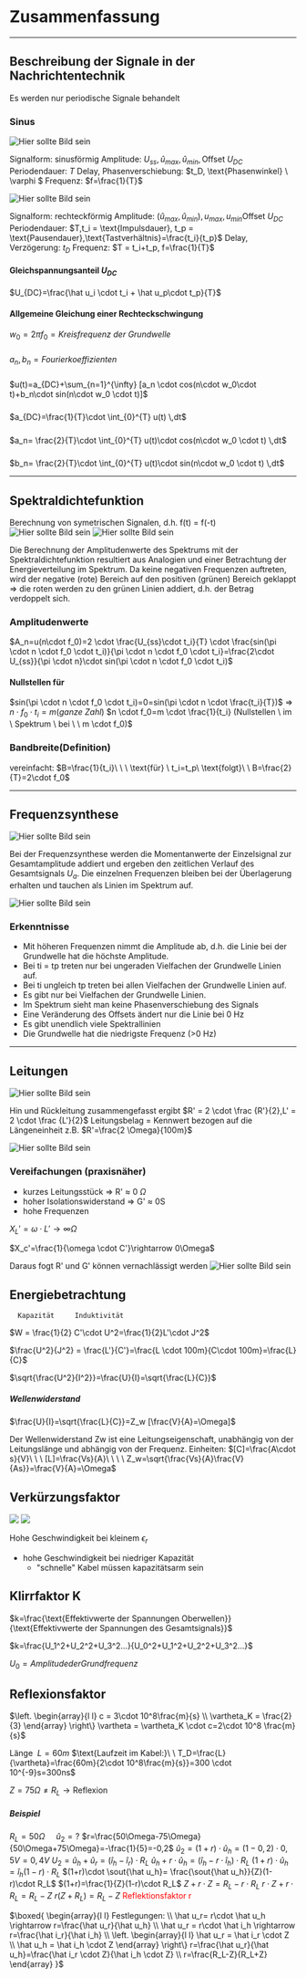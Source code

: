 # Zusammenfassung

---

## Beschreibung der Signale in der Nachrichtentechnik

Es werden nur periodische Signale behandelt

### Sinus

![Hier sollte Bild sein](Bilder/sinus.png)

Signalform: $\text{sinusförmig}$
Amplitude: $U_{ss},\hat u_{max},\hat u_{min}, \text{Offset} \ U_{DC}$
Periodendauer: $T$
Delay, Phasenverschiebung: $t_D, \text{Phasenwinkel} \ \varphi $
Frequenz: $f=\frac{1}{T}$

![Hier sollte Bild sein](Bilder/rechteck.png)

Signalform: $\text{rechteckförmig}$
Amplitude: $(\hat u_{max},\hat u_{min}),u_{max},u_{min} \text{Offset} \ U_{DC}$
Periodendauer: $T,t_i = \text{Impulsdauer}, t_p = \text{Pausendauer},\text{Tastverhältnis}=\frac{t_i}{t_p}$
Delay, Verzögerung: $t_D$
Frequenz: $T = t_i+t_p, f=\frac{1}{T}$

#### Gleichspannungsanteil $U_{DC}$

$U_{DC}=\frac{\hat u_i \cdot t_i + \hat u_p\cdot t_p}{T}$

#### Allgemeine Gleichung einer Rechteckschwingung

$w_0=2\pi f_0=Kreisfrequenz \ der \ Grundwelle$

#####

$a_n,b_n=Fourierkoeffizienten$

#####

$u(t)=a_{DC}+\sum_{n=1}^{\infty} [a_n \cdot cos(n\cdot w_0\cdot t)+b_n\cdot sin(n\cdot w_0 \cdot t)]$

#####

$a_{DC}=\frac{1}{T}\cdot \int_{0}^{T} u(t) \,dt$

#####

$a_n= \frac{2}{T}\cdot \int_{0}^{T} u(t)\cdot cos(n\cdot w_0 \cdot t) \,dt$

#####

$b_n= \frac{2}{T}\cdot \int_{0}^{T} u(t)\cdot sin(n\cdot w_0 \cdot t) \,dt$

---

## Spektraldichtefunktion

Berechnung von symetrischen Signalen, d.h. f(t) = f(-t)
![Hier sollte Bild sein](Bilder/rechtspeck.png)
![Hier sollte Bild sein](Bilder/spektral.png)

Die Berechnung der Amplitudenwerte des Spektrums mit der Spektraldichtefunktion resultiert aus Analogien und einer Betrachtung der Energieverteilung im Spektrum. Da keine negativen Frequenzen auftreten, wird der negative (rote) Bereich auf den positiven (grünen) Bereich geklappt => die roten werden zu den grünen Linien addiert, d.h. der Betrag verdoppelt sich.

### Amplitudenwerte

$A_n=u(n\cdot f_0)=2 \cdot \frac{U_{ss}\cdot t_i}{T} \cdot \frac{sin(\pi \cdot n \cdot f_0 \cdot t_i)}{\pi \cdot n \cdot f_0 \cdot t_i}=\frac{2\cdot U_{ss}}{\pi \cdot n}\cdot sin(\pi \cdot n \cdot f_0 \cdot t_i)$

#### Nullstellen für

$sin(\pi \cdot n \cdot f_0 \cdot t_i)=0=sin(\pi \cdot n \cdot \frac{t_i}{T})$
=> $n\cdot f_0 \cdot t_i = m (ganze \ Zahl)$
$n \cdot f_0=m \cdot \frac{1}{t_i} (Nullstellen \ im \ Spektrum \ bei \ \ m \cdot f_0)$

### Bandbreite(Definition)
vereinfacht: $B=\frac{1}{t_i}\ \ \ \text{für} \ t_i=t_p\ \text{folgt}\ \ B=\frac{2}{T}=2\cdot f_0$

---

## Frequenzsynthese

![Hier sollte Bild sein](Bilder/schaltung.png)

Bei der Frequenzsynthese werden die Momentanwerte der Einzelsignal zur Gesamtamplitude addiert und ergeben den zeitlichen Verlauf des Gesamtsignals $U_a$. Die einzelnen Frequenzen bleiben bei der Überlagerung erhalten und tauchen als Linien im Spektrum auf.

![Hier sollte Bild sein](Bilder/fourier1.png)

### Erkenntnisse

- Mit höheren Frequenzen nimmt die Amplitude ab, d.h. die Linie bei der Grundwelle hat die höchste Amplitude.
- Bei ti = tp treten nur bei ungeraden Vielfachen der Grundwelle Linien auf.
- Bei ti ungleich tp treten bei allen Vielfachen der Grundwelle Linien auf.
- Es gibt nur bei Vielfachen der Grundwelle Linien.
- Im Spektrum sieht man keine Phasenverschiebung des Signals
- Eine Veränderung des Offsets ändert nur die Linie bei 0 Hz
- Es gibt unendlich viele Spektrallinien
- Die Grundwelle hat die niedrigste Frequenz (>0 Hz)

---

## Leitungen

![Hier sollte Bild sein](Bilder/leitung.png)

Hin und Rückleitung zusammengefasst ergibt $R' = 2 \cdot \frac {R'}{2},L' = 2 \cdot \frac {L'}{2}$
Leitungsbelag = Kennwert bezogen auf die Längeneinheit 
z.B. $R'=\frac{2 \Omega}{100m}$

![Hier sollte Bild sein](Bilder/leitung1.png)

### Vereifachungen (praxisnäher)

- kurzes Leitungsstück => R' ≈ 0 $\Omega$
- hoher Isolationswiderstand => G' ≈ 0S
- hohe Frequenzen

$X_L'=\omega \cdot L' \rightarrow \infty \Omega$

$X_c'=\frac{1}{\omega \cdot C'}\rightarrow 0\Omega$

Daraus fogt R' und G' können vernachlässigt werden
![Hier sollte Bild sein](Bilder/esb.png)

## Energiebetrachtung
      Kapazität     Induktivität
$W = \frac{1}{2} C'\cdot U^2=\frac{1}{2}L'\cdot J^2$

$\frac{U^2}{J^2} = \frac{L'}{C'}=\frac{L \cdot 100m}{C\cdot 100m}=\frac{L}{C}$

$\sqrt{\frac{U^2}{I^2}}=\frac{U}{I}=\sqrt{\frac{L}{C}}$

##### Wellenwiderstand

$\frac{U}{I}=\sqrt{\frac{L}{C}}=Z_w [\frac{V}{A}=\Omega]$

Der Wellenwiderstand Zw ist eine Leitungseigenschaft, unabhängig von der Leitungslänge und abhängig von der Frequenz.
Einheiten: $[C]=\frac{A\cdot s}{V}\ \ \ [L]=\frac{Vs}{A}\ \ \ \ Z_w=\sqrt{\frac{Vs}{A}\frac{V}{As}}=\frac{V}{A}=\Omega$

## Verkürzungsfaktor

![](Bilder/funk.png)
![](Bilder/koax.png)

Hohe Geschwindigkeit bei kleinem $\epsilon_r$
- hohe Geschwindigkeit bei niedriger Kapazität
    - "schnelle" Kabel müssen kapazitätsarm sein 

## Klirrfaktor K

$k=\frac{\text{Effektivwerte der Spannungen Oberwellen}}{\text{Effektivwerte der Spannungen des Gesamtsignals}}$

$k=\frac{U_1^2+U_2^2+U_3^2...}{U_0^2+U_1^2+U_2^2+U_3^2...}$

$U_0 = Amplitude der Grundfrequenz$

## Reflexionsfaktor

$\left.
\begin{array}{l l}
c = 3\cdot 10^8\frac{m}{s}  \\ 
\vartheta_K = \frac{2}{3} 
\end{array}
\right\}
\vartheta = \vartheta_K \cdot c=2\cdot 10^8 \frac{m}{s}$

$\text{Länge} \ \ L=60m$
$\text{Laufzeit im Kabel:}\ \ T_D=\frac{L}{\vartheta}=\frac{60m}{2\cdot 10^8\frac{m}{s}}=300 \cdot 10^{-9}s=300ns$

$Z=75\Omega \neq R_L \rightarrow \text{Reflexion}$

##### Beispiel

$R_L = 50\Omega \ \ \ \ \ \hat u_2=?$
$r=\frac{50\Omega-75\Omega}{50\Omega+75\Omega}=-\frac{1}{5}=-0,2$
$\hat u_2=(1+r)\cdot \hat u_h=(1-0,2)\cdot 0,5V=0,4V$
$U_2=\hat u_h +\hat u_r=(\hat i_h -\hat i_r)\cdot R_L$
$\hat u_h+r\cdot \hat u_h=(\hat i_h - r\cdot \hat i_h)\cdot R_L$
$(1+r)\cdot \hat u_h= \hat i_h(1-r)\cdot R_L$
$(1+r)\cdot \sout{\hat u_h}= \frac{\sout{\hat u_h}}{Z}(1-r)\cdot R_L$
$(1+r)=\frac{1}{Z}(1-r)\cdot R_L$
$Z+r\cdot Z=R_L-r\cdot R_L$
$r\cdot Z+r\cdot R_L=R_L-Z$
$r(Z+R_L)=R_L-Z$
<span style="color:red">Reflektionsfaktor r</span>

$\boxed{
\begin{array}{l l}
Festlegungen: \\
\hat u_r= r\cdot \hat u_h \rightarrow r=\frac{\hat u_r}{\hat u_h} \\
\hat u_r = r\cdot \hat i_h \rightarrow r=\frac{\hat i_r}{\hat i_h} \\
\left.
\begin{array}{l l}
\hat u_r = \hat i_r \cdot Z  \\ 
\hat u_h = \hat i_h \cdot Z 
\end{array}
\right\}
r=\frac{\hat u_r}{\hat u_h}=\frac{\hat i_r \cdot Z}{\hat i_h \cdot Z} \\
r=\frac{R_L-Z}{R_L+Z}
\end{array}
}$